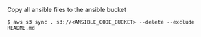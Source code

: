 
Copy all ansible files to the ansible bucket

```shell script
$ aws s3 sync . s3://<ANSIBLE_CODE_BUCKET> --delete --exclude README.md
```
